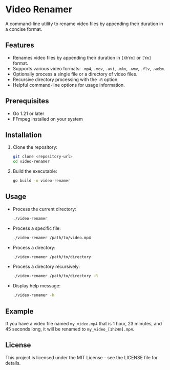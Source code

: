 # Video Renamer

A command-line utility to rename video files by appending their duration in a concise format.

## Features

- Renames video files by appending their duration in `[XhYm]` or `[Ym]` format.
- Supports various video formats: `.mp4`, `.mov`, `.avi`, `.mkv`, `.wmv`, `.flv`, `.webm`.
- Optionally process a single file or a directory of video files.
- Recursive directory processing with the `-R` option.
- Helpful command-line options for usage information.

## Prerequisites

- Go 1.21 or later
- FFmpeg installed on your system

## Installation

1. Clone the repository:
   ```sh
   git clone <repository-url>
   cd video-renamer
   ```

2. Build the executable:
   ```sh
   go build -o video-renamer
   ```

## Usage

- Process the current directory:
  ```sh
  ./video-renamer
  ```

- Process a specific file:
  ```sh
  ./video-renamer /path/to/video.mp4
  ```

- Process a directory:
  ```sh
  ./video-renamer /path/to/directory
  ```

- Process a directory recursively:
  ```sh
  ./video-renamer /path/to/directory -R
  ```

- Display help message:
  ```sh
  ./video-renamer -h
  ```

## Example

If you have a video file named `my_video.mp4` that is 1 hour, 23 minutes, and 45 seconds long, it will be renamed to `my_video_[1h24m].mp4`.

## License

This project is licensed under the MIT License - see the LICENSE file for details. 